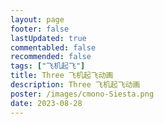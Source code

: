 ```yaml
---
layout: page
footer: false
lastUpdated: true
commentabled: false
recommended: false
tags: ["飞机起飞"]
title: Three 飞机起飞动画
description: Three 飞机起飞动画
poster: /images/cmono-Siesta.png
date: 2023-08-28
---
```

<script lang="ts" setup>
// import Airport from "@/components/Airport.vue"
</script>

<ClientOnly>
  <!-- <Airport /> -->
</ClientOnly>
